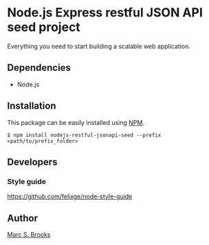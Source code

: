 # Node.js Express restful JSON API seed project

Everything you need to start building a scalable web application.

## Dependencies

- Node.js

## Installation

This package can be easily installed using [NPM](http://npmjs.com).

    $ npm install nodejs-restful-jsonapi-seed --prefix <path/to/prefix_folder>

## Developers

### Style guide

https://github.com/felixge/node-style-guide

## Author

[Marc S. Brooks](https://github.com/nuxy)
